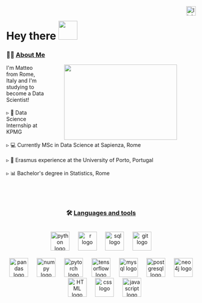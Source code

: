 <a href="https://www.linkedin.com/in/matteo-candi/" target="_blank">
  <img src="https://img.shields.io/static/v1?message=LinkedIn&logo=linkedin&label=&color=0077B5&logoColor=white&labelColor=&style=for-the-badge" height="25" alt="linkedin logo" align="right"  />
</a>
<h1> Hey there <img src="https://github.com/Matteo-Candi/Matteo-Candi/assets/114286004/19fb8f5c-6430-4c37-b769-d6c3c6ace752" height="50" /> </h1>

###


<h3 align="left" >👩‍💻  <ins>About Me </ins></h3>

<div>
  <img height="200" width="300" src="https://github.com/Matteo-Candi/Matteo-Candi/assets/114286004/c2577c2d-c1ce-4479-80c8-897660c969f3" align="right" hspace="50" />
  <p align="left">I'm Matteo from Rome, Italy and I'm studying to become a Data Scientist!<br><br> 
    ▹ 💼 Data Science Internship at KPMG<br><br>
    ▹ 💻 Currently MSc in Data Science at Sapienza, Rome<br><br>
    ▹ 🛫 Erasmus experience at the University of Porto, Portugal<br><br>
    ▹ 📊 Bachelor's degree in Statistics, Rome</p>
</div>

###


<br><br>
<h3 align="center">🛠 <ins>Languages and tools</ins></h3>

<div>
  <br>
  <div align="center">
    <img src="https://cdn.jsdelivr.net/gh/devicons/devicon/icons/python/python-original.svg" height="50" alt="python logo"  />
    <img width="15" />
    <img src="https://cdn.jsdelivr.net/gh/devicons/devicon/icons/r/r-original.svg" height="50" alt="r logo"  />
    <img width="15" />
    <img src="https://cdn.jsdelivr.net/gh/devicons/devicon/icons/azuresqldatabase/azuresqldatabase-original.svg" height="50" alt="sql logo"  />
    <img width="15" />
    <img src="https://cdn.jsdelivr.net/gh/devicons/devicon/icons/git/git-original.svg" height="50" alt="git logo"  />
  </div>
  <br>
  
  <div align="center">
    <img src="https://cdn.jsdelivr.net/gh/devicons/devicon/icons/pandas/pandas-original-wordmark.svg" height="50" alt="pandas logo"  />
    <img width="15" />
    <img src="https://cdn.jsdelivr.net/gh/devicons/devicon/icons/numpy/numpy-original-wordmark.svg" height="50" alt="numpy logo"  />
    <img width="15" />
    <img src="https://cdn.jsdelivr.net/gh/devicons/devicon/icons/pytorch/pytorch-plain-wordmark.svg" height="50" alt="pytorch logo"  />
    <img width="15" />
    <img src="https://cdn.jsdelivr.net/gh/devicons/devicon/icons/tensorflow/tensorflow-original-wordmark.svg" height="50" alt="tensorflow logo"  />
    <img width="15" />
    <img src="https://cdn.jsdelivr.net/gh/devicons/devicon/icons/mysql/mysql-original-wordmark.svg" height="50" alt="mysql logo"  />
    <img width="15" />
    <img src="https://cdn.jsdelivr.net/gh/devicons/devicon/icons/postgresql/postgresql-plain-wordmark.svg" height="50" alt="postgresql logo"  />
    <img width="15" />
    <img src="https://cdn.jsdelivr.net/gh/devicons/devicon/icons/neo4j/neo4j-original-wordmark.svg" height="50" alt="neo4j logo"  />
    <img width="15" />
    <img src="https://cdn.jsdelivr.net/gh/devicons/devicon/icons/html5/html5-original-wordmark.svg" height="50" alt="HTML logo"  />
    <img width="15" />
    <img src="https://cdn.jsdelivr.net/gh/devicons/devicon/icons/css3/css3-original-wordmark.svg" height="50" alt="css logo"  />
    <img width="15" />
    <img src="https://cdn.jsdelivr.net/gh/devicons/devicon/icons/javascript/javascript-original.svg" height="50" alt="javascript logo"  />
  </div>
</div>




